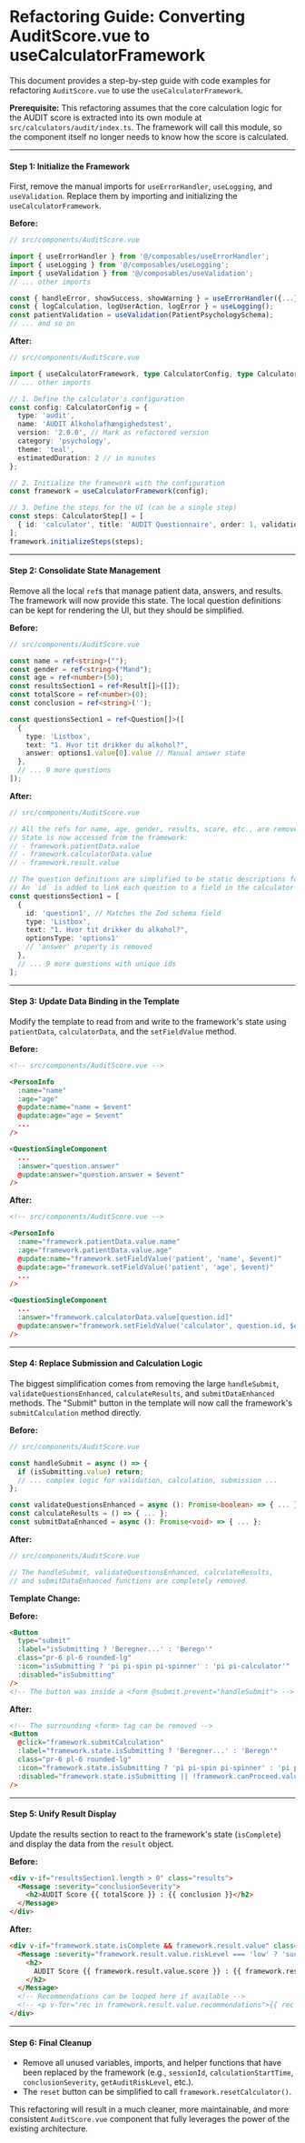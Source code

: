 # Refactoring Guide: Converting AuditScore.vue to useCalculatorFramework

This document provides a step-by-step guide with code examples for refactoring `AuditScore.vue` to use the `useCalculatorFramework`.

**Prerequisite:** This refactoring assumes that the core calculation logic for the AUDIT score is extracted into its own module at `src/calculators/audit/index.ts`. The framework will call this module, so the component itself no longer needs to know how the score is calculated.

---

#### **Step 1: Initialize the Framework**

First, remove the manual imports for `useErrorHandler`, `useLogging`, and `useValidation`. Replace them by importing and initializing the `useCalculatorFramework`.

**Before:**
```typescript
// src/components/AuditScore.vue

import { useErrorHandler } from '@/composables/useErrorHandler';
import { useLogging } from '@/composables/useLogging';
import { useValidation } from '@/composables/useValidation';
// ... other imports

const { handleError, showSuccess, showWarning } = useErrorHandler({...});
const { logCalculation, logUserAction, logError } = useLogging();
const patientValidation = useValidation(PatientPsychologySchema);
// ... and so on
```

**After:**
```typescript
// src/components/AuditScore.vue

import { useCalculatorFramework, type CalculatorConfig, type CalculatorStep } from '@/composables/useCalculatorFramework';
// ... other imports

// 1. Define the calculator's configuration
const config: CalculatorConfig = {
  type: 'audit',
  name: 'AUDIT Alkoholafhængighedstest',
  version: '2.0.0', // Mark as refactored version
  category: 'psychology',
  theme: 'teal',
  estimatedDuration: 2 // in minutes
};

// 2. Initialize the framework with the configuration
const framework = useCalculatorFramework(config);

// 3. Define the steps for the UI (can be a single step)
const steps: CalculatorStep[] = [
  { id: 'calculator', title: 'AUDIT Questionnaire', order: 1, validation: true }
];
framework.initializeSteps(steps);
```

---

#### **Step 2: Consolidate State Management**

Remove all the local `ref`s that manage patient data, answers, and results. The framework will now provide this state. The local question definitions can be kept for rendering the UI, but they should be simplified.

**Before:**
```typescript
// src/components/AuditScore.vue

const name = ref<string>("");
const gender = ref<string>("Mand");
const age = ref<number>(50);
const resultsSection1 = ref<Result[]>([]);
const totalScore = ref<number>(0);
const conclusion = ref<string>('');

const questionsSection1 = ref<Question[]>([
  {
    type: 'Listbox',
    text: "1. Hvor tit drikker du alkohol?",
    answer: options1.value[0].value // Manual answer state
  },
  // ... 9 more questions
]);
```

**After:**
```typescript
// src/components/AuditScore.vue

// All the refs for name, age, gender, results, score, etc., are removed.
// State is now accessed from the framework:
// - framework.patientData.value
// - framework.calculatorData.value
// - framework.result.value

// The question definitions are simplified to be static descriptions for the UI.
// An `id` is added to link each question to a field in the calculator's schema.
const questionsSection1 = [
  {
    id: 'question1', // Matches the Zod schema field
    type: 'Listbox',
    text: "1. Hvor tit drikker du alkohol?",
    optionsType: 'options1'
    // 'answer' property is removed
  },
  // ... 9 more questions with unique ids
];
```

---

#### **Step 3: Update Data Binding in the Template**

Modify the template to read from and write to the framework's state using `patientData`, `calculatorData`, and the `setFieldValue` method.

**Before:**
```html
<!-- src/components/AuditScore.vue -->

<PersonInfo
  :name="name"
  :age="age"
  @update:name="name = $event"
  @update:age="age = $event"
  ...
/>

<QuestionSingleComponent
  ...
  :answer="question.answer"
  @update:answer="question.answer = $event"
/>
```

**After:**
```html
<!-- src/components/AuditScore.vue -->

<PersonInfo
  :name="framework.patientData.value.name"
  :age="framework.patientData.value.age"
  @update:name="framework.setFieldValue('patient', 'name', $event)"
  @update:age="framework.setFieldValue('patient', 'age', $event)"
  ...
/>

<QuestionSingleComponent
  ...
  :answer="framework.calculatorData.value[question.id]"
  @update:answer="framework.setFieldValue('calculator', question.id, $event)"
/>
```

---

#### **Step 4: Replace Submission and Calculation Logic**

The biggest simplification comes from removing the large `handleSubmit`, `validateQuestionsEnhanced`, `calculateResults`, and `submitDataEnhanced` methods. The "Submit" button in the template will now call the framework's `submitCalculation` method directly.

**Before:**
```typescript
// src/components/AuditScore.vue

const handleSubmit = async () => {
  if (isSubmitting.value) return;
  // ... complex logic for validation, calculation, submission ...
};

const validateQuestionsEnhanced = async (): Promise<boolean> => { ... };
const calculateResults = () => { ... };
const submitDataEnhanced = async (): Promise<void> => { ... };
```

**After:**
```typescript
// src/components/AuditScore.vue

// The handleSubmit, validateQuestionsEnhanced, calculateResults,
// and submitDataEnhanced functions are completely removed.
```

**Template Change:**

**Before:**
```html
<Button
  type="submit"
  :label="isSubmitting ? 'Beregner...' : 'Beregn'"
  class="pr-6 pl-6 rounded-lg"
  :icon="isSubmitting ? 'pi pi-spin pi-spinner' : 'pi pi-calculator'"
  :disabled="isSubmitting"
/>
<!-- The button was inside a <form @submit.prevent="handleSubmit"> -->
```

**After:**
```html
<!-- The surrounding <form> tag can be removed -->
<Button
  @click="framework.submitCalculation"
  :label="framework.state.isSubmitting ? 'Beregner...' : 'Beregn'"
  class="pr-6 pl-6 rounded-lg"
  :icon="framework.state.isSubmitting ? 'pi pi-spin pi-spinner' : 'pi pi-calculator'"
  :disabled="framework.state.isSubmitting || !framework.canProceed.value"
/>
```

---

#### **Step 5: Unify Result Display**

Update the results section to react to the framework's state (`isComplete`) and display the data from the `result` object.

**Before:**
```html
<div v-if="resultsSection1.length > 0" class="results">
  <Message :severity="conclusionSeverity">
    <h2>AUDIT Score {{ totalScore }} : {{ conclusion }}</h2>
  </Message>
</div>
```

**After:**
```html
<div v-if="framework.state.isComplete && framework.result.value" class="results">
  <Message :severity="framework.result.value.riskLevel === 'low' ? 'success' : 'warn'">
    <h2>
      AUDIT Score {{ framework.result.value.score }} : {{ framework.result.value.interpretation }}
    </h2>
  </Message>
  <!-- Recommendations can be looped here if available -->
  <!-- <p v-for="rec in framework.result.value.recommendations">{{ rec }}</p> -->
</div>
```

---

#### **Step 6: Final Cleanup**

*   Remove all unused variables, imports, and helper functions that have been replaced by the framework (e.g., `sessionId`, `calculationStartTime`, `conclusionSeverity`, `getAuditRiskLevel`, etc.).
*   The `reset` button can be simplified to call `framework.resetCalculator()`.

This refactoring will result in a much cleaner, more maintainable, and more consistent `AuditScore.vue` component that fully leverages the power of the existing architecture.

